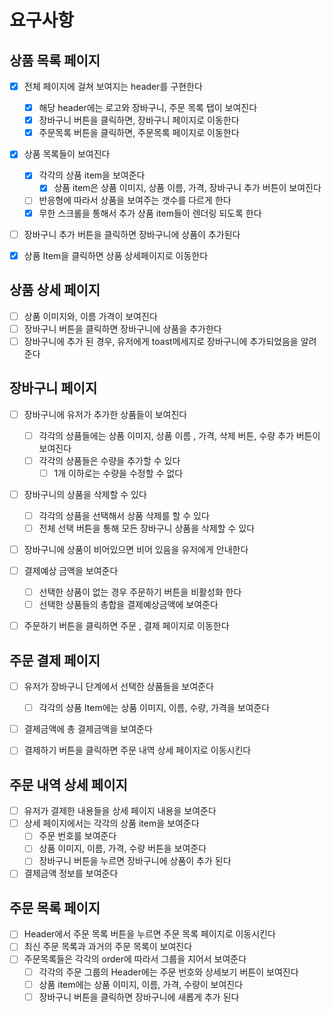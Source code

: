 # 요구사항

## 상품 목록 페이지

- [x] 전체 페이지에 걸쳐 보여지는 header를 구현한다

  - [x] 해당 header에는 로고와 장바구니, 주문 목록 탭이 보여진다
  - [x] 장바구니 버튼을 클릭하면, 장바구니 페이지로 이동한다
  - [x] 주문목록 버튼을 클릭하면, 주문목록 페이지로 이동한다

- [x] 상품 목록들이 보여진다

  - [x] 각각의 상품 item을 보여준다
    - [x] 상품 item은 상품 이미지, 상품 이름, 가격, 장바구니 추가 버튼이 보여진다
  - [ ] 반응형에 따라서 상품을 보여주는 갯수를 다르게 한다
  - [x] 무한 스크롤을 통해서 추가 상품 item들이 렌더링 되도록 한다

- [ ] 장바구니 추가 버튼을 클릭하면 장바구니에 상품이 추가된다

- [x] 상품 Item을 클릭하면 상품 상세페이지로 이동한다

## 상품 상세 페이지

- [ ] 상품 이미지와, 이름 가격이 보여진다
- [ ] 장바구니 버튼을 클릭하면 장바구니에 상품을 추가한다
- [ ] 장바구니에 추가 된 경우, 유저에게 toast메세지로 장바구니에 추가되었음을 알려준다

## 장바구니 페이지

- [ ] 장바구니에 유저가 추가한 상품들이 보여진다

  - [ ] 각각의 상품들에는 상품 이미지, 상품 이름 , 가격, 삭제 버튼, 수량 추가 버튼이 보여진다
  - [ ] 각각의 상품들은 수량을 추가할 수 있다
    - [ ] 1개 이하로는 수량을 수정할 수 없다

- [ ] 장바구니의 상품을 삭제할 수 있다

  - [ ] 각각의 상품을 선택해서 상품 삭제를 할 수 있다
  - [ ] 전체 선택 버튼을 통해 모든 장바구니 상품을 삭제할 수 있다

- [ ] 장바구니에 상품이 비어있으면 비어 있음을 유저에게 안내한다

- [ ] 결제예상 금액을 보여준다
  - [ ] 선택한 상품이 없는 경우 주문하기 버튼을 비활성화 한다
  - [ ] 선택한 상품들의 총합을 결제예상금액에 보여준다
- [ ] 주문하기 버튼을 클릭하면 주문 , 결제 페이지로 이동한다

## 주문 결제 페이지

- [ ] 유저가 장바구니 단계에서 선택한 상품들을 보여준다

  - [ ] 각각의 상품 Item에는 상품 이미지, 이름, 수량, 가격을 보여준다

- [ ] 결제금액에 총 결제금액을 보여준다
- [ ] 결제하기 버튼을 클릭하면 주문 내역 상세 페이지로 이동시킨다

## 주문 내역 상세 페이지

- [ ] 유저가 결제한 내용들을 상세 페이지 내용을 보여준다
- [ ] 상세 페이지에서는 각각의 상품 item을 보여준다
  - [ ] 주문 번호를 보여준다
  - [ ] 상품 이미지, 이름, 가격, 수량 버튼을 보여준다
  - [ ] 장바구니 버튼을 누르면 장바구니에 상품이 추가 된다
- [ ] 결제금액 정보를 보여준다

## 주문 목록 페이지

- [ ] Header에서 주문 목록 버튼을 누르면 주문 목록 페이지로 이동시킨다
- [ ] 최신 주문 목록과 과거의 주문 목록이 보여진다
- [ ] 주문목록들은 각각의 order에 따라서 그룹을 지어서 보여준다
  - [ ] 각각의 주문 그룹의 Header에는 주문 번호와 상세보기 버튼이 보여진다
  - [ ] 상품 item에는 상품 이미지, 이름, 가격, 수량이 보여진다
  - [ ] 장바구니 버튼을 클릭하면 장바구니에 새롭게 추가 된다
